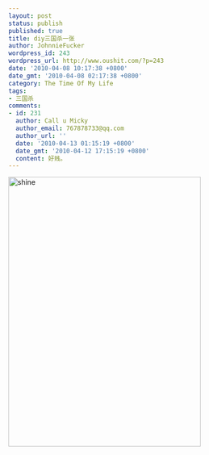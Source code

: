 ```yaml
---
layout: post
status: publish
published: true
title: diy三国杀一张
author: JohnnieFucker
wordpress_id: 243
wordpress_url: http://www.oushit.com/?p=243
date: '2010-04-08 10:17:38 +0800'
date_gmt: '2010-04-08 02:17:38 +0800'
category: The Time Of My Life
tags:
- 三国杀
comments:
- id: 231
  author: Call u Micky
  author_email: 767878733@qq.com
  author_url: ''
  date: '2010-04-13 01:15:19 +0800'
  date_gmt: '2010-04-12 17:15:19 +0800'
  content: 好贱。
---
```

<p><a href="http://www.yupoo.com/photos/crazysperm/73252461/" title="shine"><img src="http://pic.yupoo.com/crazysperm/51181920b2aa/pra4d9i4.jpg" alt="shine" width="381" height="535" border="0" /></a></p>
